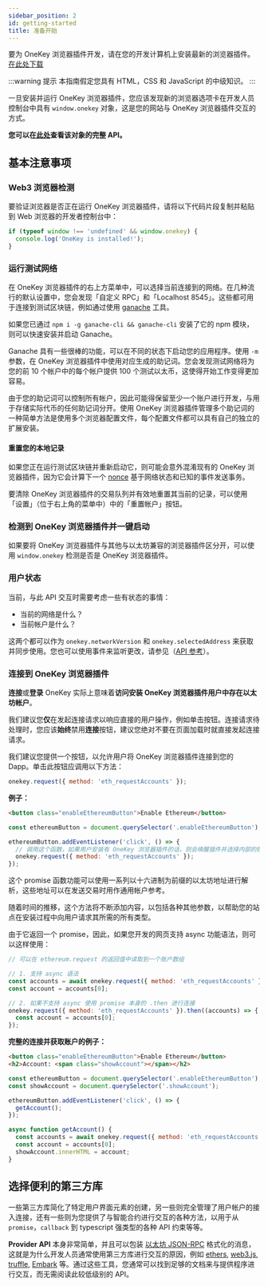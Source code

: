 ```yaml
---
sidebar_position: 2
id: getting-started
title: 准备开始
---
```


要为 OneKey 浏览器插件开发，请在您的开发计算机上安装最新的浏览器插件。[在此处下载](https://onekey.so/plugin/)

:::warning 提示
本指南假定您具有 HTML，CSS 和 JavaScript 的中级知识。
:::

一旦安装并运行 OneKey 浏览器插件，您应该发现新的浏览器选项卡在开发人员控制台中具有 `window.onekey` 对象，这是您的网站与 OneKey 浏览器插件交互的方式。

**您可以在[此处](/Extension/API%20Reference/ethereum-provider)查看该对象的完整 API。**

## 基本注意事项

### Web3 浏览器检测

要验证浏览器是否正在运行 OneKey 浏览器插件，请将以下代码片段复制并粘贴到 Web 浏览器的开发者控制台中：

```javascript
if (typeof window !== 'undefined' && window.onekey) {
  console.log('OneKey is installed!');
}
```

### 运行测试网络

在 OneKey 浏览器插件的右上方菜单中，可以选择当前连接到的网络。在几种流行的默认设置中，您会发现「自定义 RPC」和「Localhost 8545」。这些都可用于连接到测试区块链，例如通过使用 [ganache](https://www.trufflesuite.com/ganache) 工具。

如果您已通过 `npm i -g ganache-cli && ganache-cli` 安装了它的 npm 模块，则可以快速安装并启动 Ganache。

Ganache 具有一些很棒的功能，可以在不同的状态下启动您的应用程序。使用 `-m` 参数，在 OneKey 浏览器插件中使用对应生成的助记词。您会发现测试网络将为您的前 10 个帐户中的每个帐户提供 100 个测试以太币，这使得开始工作变得更加容易。

由于您的助记词可以控制所有帐户，因此可能得保留至少一个账户进行开发，与用于存储实际代币的任何助记词分开。使用 OneKey 浏览器插件管理多个助记词的一种简单方法是使用多个浏览器配置文件，每个配置文件都可以具有自己的独立的扩展安装。

#### 重置您的本地记录

如果您正在运行测试区块链并重新启动它，则可能会意外混淆现有的 OneKey 浏览器插件，因为它会计算下一个 [nonce](./sending-transactions.html#nonce-ignored) 基于网络状态和已知的事件发送事务。

要清除 OneKey 浏览器插件的交易队列并有效地重置其当前的记录，可以使用「设置」（位于右上角的菜单中）中的「重置帐户」按钮。

### 检测到 OneKey 浏览器插件并一键启动

如果要将 OneKey 浏览器插件与其他与以太坊兼容的浏览器插件区分开，可以使用 `window.onekey` 检测是否是 OneKey 浏览器插件。

### 用户状态

当前，与此 API 交互时需要考虑一些有状态的事情：

- 当前的网络是什么？
- 当前帐户是什么？

这两个都可以作为 `onekey.networkVersion` 和 `onekey.selectedAddress` 来获取并同步使用。您也可以使用事件来监听更改，请参见（[API 参考](./ethereum-provider.html)）。

### 连接到 OneKey 浏览器插件

**连接**或**登录** OneKey 实际上意味着**访问安装 OneKey 浏览器插件用户中存在以太坊帐户**。

我们建议您**仅**在发起连接请求以响应直接的用户操作，例如单击按钮。连接请求待处理时，您应该**始终**禁用**连接**按钮，建议您绝对不要在页面加载时就直接发起连接请求。

我们建议您提供一个按钮，以允许用户将 OneKey 浏览器插件连接到您的 Dapp。单击此按钮应调用以下方法：

```javascript
onekey.request({ method: 'eth_requestAccounts' });
```

**例子：**

```html
<button class="enableEthereumButton">Enable Ethereum</button>
```

```javascript
const ethereumButton = document.querySelector('.enableEthereumButton');

ethereumButton.addEventListener('click', () => {
  // 调用这个函数，如果用户安装有 OneKey 浏览器插件的话，则会唤醒插件并选择内部的账户
  onekey.request({ method: 'eth_requestAccounts' });
});
```

这个 promise 函数功能可以使用一系列以十六进制为前缀的以太坊地址进行解析，这些地址可以在发送交易时用作通用帐户参考。

随着时间的推移，这个方法将不断添加内容，以包括各种其他参数，以帮助您的站点在安装过程中向用户请求其所需的所有类型。

由于它返回一个 promise，因此，如果您开发的网页支持 async 功能语法，则可以这样使用：

```javascript
// 可以在 ethereum.request 的返回值中读取到一个账户数组

// 1. 支持 async 语法
const accounts = await onekey.request({ method: 'eth_requestAccounts' });
const account = accounts[0];

// 2. 如果不支持 async 使用 promise 本身的 .then 进行连接
onekey.request({ method: 'eth_requestAccounts' }).then((accounts) => {
  const account = accounts[0];
});
```

**完整的连接并获取账户的例子：**

```html
<button class="enableEthereumButton">Enable Ethereum</button>
<h2>Account: <span class="showAccount"></span></h2>
```

```javascript
const ethereumButton = document.querySelector('.enableEthereumButton');
const showAccount = document.querySelector('.showAccount');

ethereumButton.addEventListener('click', () => {
  getAccount();
});

async function getAccount() {
  const accounts = await onekey.request({ method: 'eth_requestAccounts' });
  const account = accounts[0];
  showAccount.innerHTML = account;
}
```

## 选择便利的第三方库

一些第三方库简化了特定用户界面元素的创建，另一些则完全管理了用户帐户的接入连接，还有一些则为您提供了与智能合约进行交互的各种方法，以用于从 `promise`，`callback` 到 typescript 强类型的各种 API 约束等等。

**Provider API** 本身非常简单，并且可以包装 [以太坊 JSON-RPC](https://eth.wiki/json-rpc/API#json-rpc-methods) 格式化的消息，这就是为什么开发人员通常使用第三方库进行交互的原因，例如 [ethers](https://www.npmjs.com/package/ethers), [web3.js](https://www.npmjs.com/package/web3), [truffle](https://www.trufflesuite.com/), [Embark](https://framework.embarklabs.io/) 等。通过这些工具，您通常可以找到足够的文档来与提供程序进行交互，而无需阅读此较低级别的 API。

